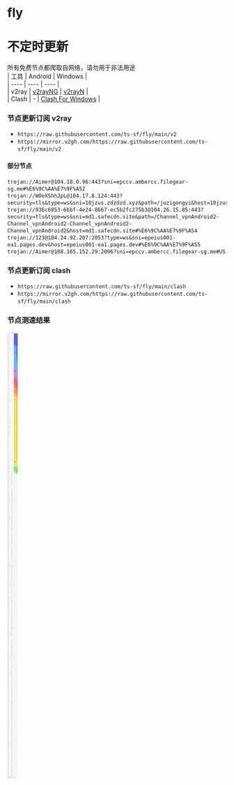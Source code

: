 # fly
# 不定时更新
所有免费节点都爬取自网络，请勿用于非法用途  
|  工具  | Android  | Windows  |  
|  ----  | ----   | ----  |  
| v2ray  | [v2rayNG](https://github.com/2dust/v2rayNG/releases) | [v2rayN](https://github.com/2dust/v2rayN/releases) |  
| Clash  | - | [Clash For Windows](https://github.com/2dust/clashN/releases) | 
  
### 节点更新订阅  v2ray
- `https://raw.githubusercontent.com/ts-sf/fly/main/v2`  
- `https://mirror.v2gh.com/https://raw.githubusercontent.com/ts-sf/fly/main/v2`  

#### 部分节点  
``` 
trojan://Aimer@104.18.0.96:443?sni=epccv.ambercc.filegear-sg.me#%E6%9C%AA%E7%9F%A52
trojan://WOeXShhJpL@104.17.8.124:443?security=tls&type=ws&sni=10jzus.zdzdzd.xyz&path=/juzigongyi&host=10jzus.zdzdzd.xyz#%E6%9C%AA%E7%9F%A53
trojan://936c6853-6bbf-4e24-8667-ec5b2fc275b3@104.26.15.85:443?security=tls&type=ws&sni=md1.safecdn.site&path=/Channel_vpnAndroid2-Channel_vpnAndroid2-Channel_vpnAndroid2-Channel_vpnAndroid2&host=md1.safecdn.site#%E6%9C%AA%E7%9F%A54
trojan://123@104.24.92.207:2053?type=ws&sni=epeius001-ea1.pages.dev&host=epeius001-ea1.pages.dev#%E6%9C%AA%E7%9F%A55
trojan://Aimer@108.165.152.29:2096?sni=epccv.ambercc.filegear-sg.me#US
```
### 节点更新订阅  clash
- `https://raw.githubusercontent.com/ts-sf/fly/main/clash`  
- `https://mirror.v2gh.com/https://raw.githubusercontent.com/ts-sf/fly/main/clash`  

### 节点测速结果
![image](traffic.png)
